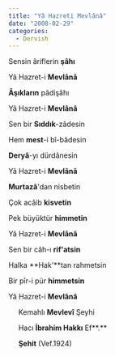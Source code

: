 ```yaml
---
title: "Yâ Hazreti Mevlânâ"
date: "2008-02-29"
categories: 
  - Dervish
---
```


[](../uploads/2008/03/mrvlana.jpg "mrvlana.jpg")

Sensin âriflerin **şâhı**

Yâ Hazret-i **Mevlânâ**

**Âşıkların** pâdişâhı 

Yâ Hazret-i **Mevlânâ**

Sen bir **Sıddık**\-zâdesin

Hem **mest**\-i bî-bâdesin

**Deryâ**\-yı dürdânesin

Yâ Hazret-i **Mevlânâ**

**Murtazâ**'dan nisbetin

Çok acâib **kisvetin**

Pek büyüktür **himmetin**

Yâ Hazret-i **Mevlânâ**

Sen bir câh-ı **rif'atsin**

Halka **Hak'**tan rahmetsin

Bir pîr-i pür **himmetsin**

Yâ Hazret-i **Mevlânâ**

     Kemahlı **Mevlevî** Şeyhi

     Hacı **İbrahim Hakkı** Ef**.**

     **Şehit** (Vef.1924)
